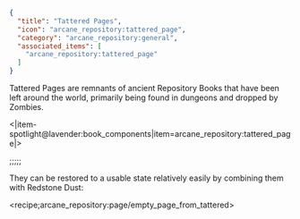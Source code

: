 ```json
{
  "title": "Tattered Pages",
  "icon": "arcane_repository:tattered_page",
  "category": "arcane_repository:general",
  "associated_items": [
    "arcane_repository:tattered_page"
  ]
}
```

Tattered Pages are remnants of ancient Repository Books that have been left around the world, 
primarily being found in dungeons and dropped by Zombies.





<|item-spotlight@lavender:book_components|item=arcane_repository:tattered_page|>

;;;;;

They can be restored to a usable state relatively easily
by combining them with Redstone Dust:

<recipe;arcane_repository:page/empty_page_from_tattered>
